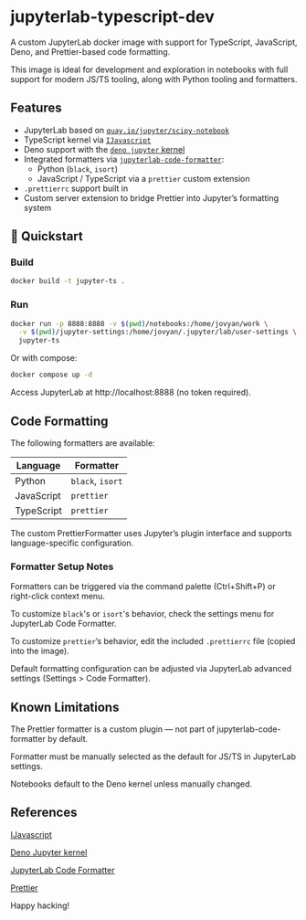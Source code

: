 # jupyterlab-typescript-dev

A custom JupyterLab docker image with support for TypeScript, JavaScript, Deno, and Prettier-based code formatting.

This image is ideal for development and exploration in notebooks with full support for modern JS/TS tooling, along with Python tooling and formatters.

## Features

- JupyterLab based on [`quay.io/jupyter/scipy-notebook`](https://quay.io/repository/jupyter/scipy-notebook)
- TypeScript kernel via [`IJavascript`](https://github.com/n-riesco/ijavascript)
- Deno support with the [`deno jupyter` kernel](https://deno.land/manual@v1.44.2/tools/jupyter)
- Integrated formatters via [`jupyterlab-code-formatter`](https://github.com/jupyterlab-contrib/jupyterlab-code-formatter):
  - Python (`black`, `isort`)
  - JavaScript / TypeScript via a `prettier` custom extension
- `.prettierrc` support built in
- Custom server extension to bridge Prettier into Jupyter’s formatting system

## 🚀 Quickstart

### Build

```bash
docker build -t jupyter-ts .
```

### Run

```bash
docker run -p 8888:8888 -v $(pwd)/notebooks:/home/jovyan/work \
  -v $(pwd)/jupyter-settings:/home/jovyan/.jupyter/lab/user-settings \
  jupyter-ts
```

Or with compose:

```bash
docker compose up -d
```

Access JupyterLab at http://localhost:8888 (no token required).

## Code Formatting

The following formatters are available:

| Language   | Formatter        |
| ---------- | ---------------- |
| Python     | `black`, `isort` |
| JavaScript | `prettier`       |
| TypeScript | `prettier`       |


The custom PrettierFormatter uses Jupyter’s plugin interface and supports language-specific configuration.

### Formatter Setup Notes

Formatters can be triggered via the command palette (Ctrl+Shift+P) or right-click context menu.

To customize `black`'s or `isort`'s behavior, check the settings menu for JupyterLab Code Formatter.

To customize `prettier`’s behavior, edit the included `.prettierrc` file (copied into the image).

Default formatting configuration can be adjusted via JupyterLab advanced settings (Settings > Code Formatter).

## Known Limitations

The Prettier formatter is a custom plugin — not part of jupyterlab-code-formatter by default.

Formatter must be manually selected as the default for JS/TS in JupyterLab settings.

Notebooks default to the Deno kernel unless manually changed.

## References

[IJavascript](https://github.com/n-riesco/ijavascript)

[Deno Jupyter kernel](https://deno.land/manual@v1.44.2/tools/jupyter)

[JupyterLab Code Formatter](https://github.com/jupyterlab-contrib/jupyterlab-code-formatter)

[Prettier](https://prettier.io/)

Happy hacking!
